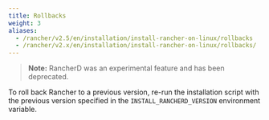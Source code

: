 ```yaml
---
title: Rollbacks
weight: 3
aliases:
  - /rancher/v2.5/en/installation/install-rancher-on-linux/rollbacks
  - /rancher/v2.x/en/installation/install-rancher-on-linux/rollbacks/
---
```


> **Note:** RancherD was an experimental feature and has been deprecated.

To roll back Rancher to a previous version, re-run the installation script with the previous version specified in the `INSTALL_RANCHERD_VERSION` environment variable.